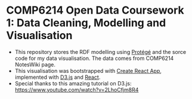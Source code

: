 # COMP6214 Open Data Coursework 1: Data Cleaning, Modelling and Visualisation
- This repository stores the RDF modelling using [Protégé](https://protegewiki.stanford.edu/wiki/Main_Page) and the sorce code for my data visualisation. The data comes from COMP6214 NotesWiki page.
- This visualisation was bootstrapped with [Create React App](https://github.com/facebook/create-react-app), implemented with [D3.js](https://d3js.org/) and [React](https://reactjs.org/).
- Special thanks to this amazing tutorial on D3.js: https://www.youtube.com/watch?v=2LhoCfjm8R4